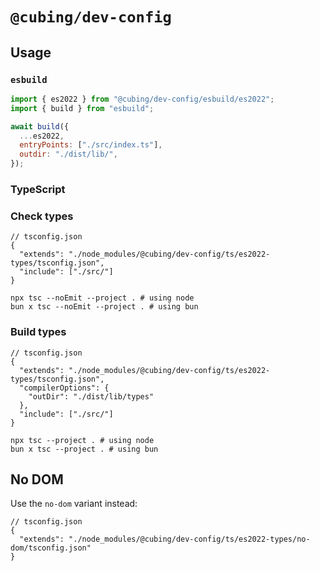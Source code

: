 # `@cubing/dev-config`

## Usage

### `esbuild`

```js
import { es2022 } from "@cubing/dev-config/esbuild/es2022";
import { build } from "esbuild";

await build({
  ...es2022,
  entryPoints: ["./src/index.ts"],
  outdir: "./dist/lib/",
});
```

### TypeScript

### Check types

```jsonc
// tsconfig.json
{
  "extends": "./node_modules/@cubing/dev-config/ts/es2022-types/tsconfig.json",
  "include": ["./src/"]
}
```

```shell
npx tsc --noEmit --project . # using node
bun x tsc --noEmit --project . # using bun
```

### Build types

```jsonc
// tsconfig.json
{
  "extends": "./node_modules/@cubing/dev-config/ts/es2022-types/tsconfig.json",
  "compilerOptions": {
    "outDir": "./dist/lib/types"
  },
  "include": ["./src/"]
}
```

```shell
npx tsc --project . # using node
bun x tsc --project . # using bun
```

## No DOM

Use the `no-dom` variant instead:

```jsonc
// tsconfig.json
{
  "extends": "./node_modules/@cubing/dev-config/ts/es2022-types/no-dom/tsconfig.json"
}
```
